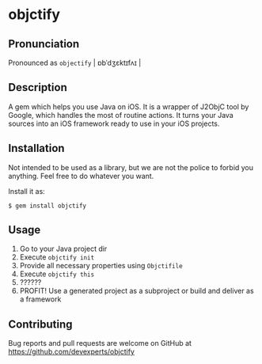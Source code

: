 # objctify

## Pronunciation

Pronounced as `objectify` | ɒbˈdʒɛktɪfʌɪ |

## Description

A gem which helps you use Java on iOS. It is a wrapper of J2ObjC tool by Google, which handles the most of
routine actions. It turns your Java sources into an iOS framework ready to use in your iOS projects.

## Installation

Not intended to be used as a library, but we are not the police to forbid you anything. Feel free to do whatever you want.

Install it as:

    $ gem install objctify

## Usage

1. Go to your Java project dir
2. Execute `objctify init`
3. Provide all necessary properties using `Objctifile`
4. Execute `objctify this`
5. ??????
6. PROFIT! Use a generated project as a subproject or build and deliver as a framework 

## Contributing

Bug reports and pull requests are welcome on GitHub at https://github.com/devexperts/objctify
